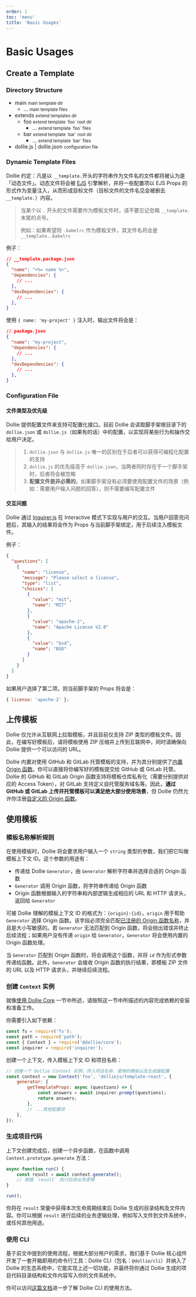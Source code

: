 ```yaml
---
order: 1
toc: 'menu'
title: 'Basic Usages'
---
```


# Basic Usages

## Create a Template

### Directory Structure

<Tree>
  <ul>
    <li>
      main
      <small>main template dir</small>
      <ul>
        <li>
          ...
          <small>main template files</small>
        </li>
      </ul>
    </li>
    <li>
      extends
      <small>extend templates dir</small>
      <ul>
        <li>
          foo
          <small>extend template `foo` root dir</small>
          <ul>
            <li>
              ...
              <small>extend template `foo` files</small>
            </li>
          </ul>
        </li>
        <li>
          bar
          <small>extend template `bar` root dir</small>
          <ul>
            <li>
              ...
              <small>extend template `bar` files</small>
            </li>
          </ul>
        </li>
      </ul>
    </li>
    <li>
      dollie.js | dollie.json
      <small>configuration file</small>
    </li>
  </ul>
</Tree>

### Dynamic Template Files

Dollie 约定：凡是以 `__template.`开头的字符串作为文件名的文件都将被认为是「动态文件」。动态文件将会被 [EJS](https://ejs.co) 引擎解析，并将一些配置项以 EJS Props 的形式作为变量注入，从而形成目标文件（目标文件的文件名见会被删去 `__template.`）内容。

> 当某个以 `.` 开头的文件需要作为模板文件时，请不要忘记忽略 `__template.` 末尾的点号。
>
> 例如：如果希望将 `.babelrc` 作为模板文件，其文件名将会是 `__template..babelrc`

例子：

```json
// __template.package.json
{
  "name": "<%= name %>",
  "dependencies": {
    // ...
  },
  "devDependencies": {
    // ...
  },
}
```

使用 `{ name: 'my-project' }` 注入时，输出文件将会是：

```json
// package.json
{
  "name": "my-project",
  "dependencies": {
    // ...
  },
  "devDependencies": {
    // ...
  },
}
```

### Configuration File

#### 文件类型及优先级

Dollie 提供配置文件来支持可配置化接口。目前 Dollie 会读取脚手架根目录下的 `dollie.json` 或 `dollie.js`（如果有的话）中的配置，以实现将某些行为和操作交给用户决定。

> 1. `dollie.json` 与 `dollie.js` 唯一的区别在于后者可以获得可编程化配置的支持
> 2. `dollie.js` 的优先级高于 `dollie.json`，当两者同时存在于一个脚手架时，后者将会被忽略
> 3. **配置文件是非必需的**。如果脚手架没有必须要使用配置文件的场景（例如：需要用户输入问题的回答），则不需要编写配置文件

#### 交互问题

Dollie 通过 [Inquirer.js](https://github.com/SBoudrias/Inquirer.js#readme) 在 Interactive 模式下实现与用户的交互。当用户回答完问题后，其输入的结果将会作为 Props 与当前脚手架绑定，用于后续注入模板文件。

例子：

```json
{
  "questions": [
    {
      "name": "license",
      "message": "Please select a license",
      "type": "list",
      "choices": [
        {
          "value": "mit",
          "name": "MIT"
        },
        {
          "value": "apache-2",
          "name": "Apache License V2.0"
        },
        {
          "value": "bsd",
          "name": "BSD"
        }
      ]
    }
  ]
}
```

如果用户选择了第二项，则当前脚手架的 Props 将会是：

```js
{ license: 'apache-2' };
```

## 上传模板

Dollie 仅允许从互联网上拉取模板，并且目前仅支持 ZIP 类型的模板文件。因此，在编写好模板后，请将模板使用 ZIP 压缩并上传到互联网中，同时请确保向 Dollie 提供一个可以访问的 URL。

Dollie 内置对使用 GitHub 和 GitLab 托管模板的支持，并为其分别提供了[内置 Origin 函数](/zh-CN/api#内置-origins)。你可以直接将你编写好的模板提交给 GitHub 或 GitLab 托管。Dollie 的 GitHub 和 GitLab Origin 函数支持将模板仓库私有化（需要分别提供对应的 Access Token），对 GitLab 支持定义自托管服务域名等。因此，**通过 GitHub 或 GitLab 上传并托管模板可以满足绝大部分使用场景**，但 Dollie 仍然允许你注册[自定义的 Origin 函数](/zh-CN/guide/advanced#%E7%BC%96%E5%86%99-origin-%E5%87%BD%E6%95%B0)。

## 使用模板

### 模板名称解析规则

在使用模板时，Dollie 将会要求用户输入一个 `string` 类型的参数，我们把它叫做模板上下文 ID。这个参数的用途有：

- 传递给 Dollie `Generator`，由 `Generator` 解析字符串并选择合适的 Origin 函数
- `Generator` 调用 Origin 函数，将字符串传递给 Origin 函数
- Origin 函数根据输入的字符串和内部逻辑生成相应的 URL 和 HTTP 请求头，返回给 `Generator`

可被 Dollie 理解的模板上下文 ID 的格式为：`{origin}:{id}`，`origin` 用于帮助 `Generator` 选择 Origin 函数。该字段必须完全匹配[已注册的 Origin 函数名称](/zh-CN/guide/advanced#添加自定义-origin-函数)，并且是大小写敏感的。若 `Generator` 无法匹配到 Origin 函数，将会抛出错误并终止后续流程；如果用户没有传递 `origin` 给 `Generator`，`Generator` 将会使用内置的 Origin 函数处理。

当 `Generator` 匹配到 Origin 函数时，将会调用这个函数，并将 `id` 作为形式参数传递给函数。此外，`Generator` 会接收 Origin 函数的执行结果，即模板 ZIP 文件的 URL 以及 HTTP 请求头，并继续后续流程。

### 创建 `Context` 实例

就像[使用 Dollie Core](/zh-CN/guide#使用-dollie-core) 一节中所述，请按照这一节中所描述的内容完成依赖的安装和准备工作。

你需要引入如下依赖：

```javascript
const fs = require('fs');
const path = require('path');
const { Context } = require('@dollie/core');
const inquirer = require('inquirer');
```

创建一个上下文，传入模板上下文 ID 和项目名称：

```javascript
// 创建一个 Dollie Context 实例，传入项目名称、使用的模板以及生成器配置
const context = new Context('foo', 'dolliejs/template-react', {
    generator: {
        getTemplateProps: async (questions) => {
            const answers = await inquirer.prompt(questions);
            return answers;
        },
        // ...其他配置项
    },
});
```

### 生成项目代码

上下文创建完成后，创建一个异步函数，在函数中调用 `Context.prototype.generate` 方法：

```javascript
async function run() {
    const result = await context.generate();
    // 根据 `result` 执行后续业务逻辑
}

run();
```

你将在 `result` 常量中获得本次生命周期结束后 Dollie 生成的目录结构及文件内容。你可以根据 `result` 进行后续的业务逻辑处理，例如写入文件到文件系统中，或任何其他用途。

### 使用 CLI

基于前文中提到的使用流程，根据大部分用户的需求，我们基于 Dollie 核心组件开发了一套开箱即用的命令行工具：Dollie CLI（包名：`@dollie/cli`）并纳入了 Dollie 的生态系统中，它能实现上述一切功能，并最终将你通过 Dollie 生成的项目代码目录结构和文件内容写入你的文件系统中。

你可以访问[这篇文档](/zh-CN/ecosystem#cli)进一步了解 Dollie CLI 的使用方法。
